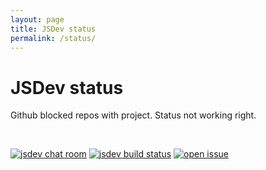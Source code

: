 ```yaml
---
layout: page
title: JSDev status
permalink: /status/
---
```


# JSDev status

Github blocked repos with project. Status not working right.


<br/>

<a href="https://gitter.im/jsdev-org/Lobby" rel="nofollow"><img src="https://badges.gitter.im/jsdev-org/Lobby.svg" alt="jsdev chat room"></a>
<a href="https://travis-ci.org/jsdev-org/jsdev.org" rel="nofollow"><img src="https://travis-ci.org/jsdev-org/jsdev.org.svg?branch=gh-pages" alt="jsdev build status"></a>
<a href="http://isitmaintained.com/project/jsdev-org/jsdev.org" rel="nofollow"><img src="http://isitmaintained.com/badge/open/jsdev-org/jsdev.org.svg" alt="open issue"></a>
